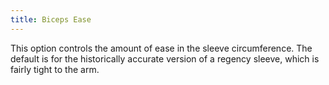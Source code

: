 ```yaml
---
title: Biceps Ease
---
```


This option controls the amount of ease in the sleeve circumference. The default is for the historically accurate version of a regency sleeve, which is fairly tight to the arm.
